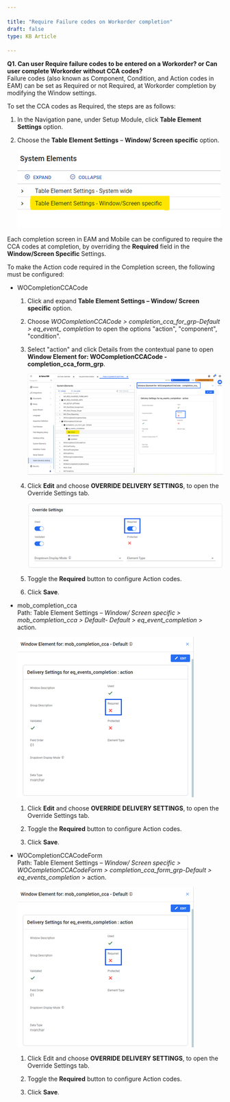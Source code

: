 ```yaml
---  
 
title: "Require Failure codes on Workorder completion"  
draft: false 
type: KB Article
 
---
```


**Q1. Can user Require failure codes to be entered on a Workorder? or Can user complete
Workorder without CCA codes?**  
Failure codes (also known as Component, Condition, and Action codes in EAM) can be set as
Required or not Required, at Workorder completion by modifying the Window settings.

To set the CCA codes as Required, the steps are as follows:
1. In the Navigation pane, under Setup Module, click **Table Element Settings** option.
2. Choose the **Table Element Settings** – **Window/ Screen specific** option.

    ![](../assets/kb-articles/FCodes_sys.png)

Each completion screen in EAM and Mobile can be configured to require the CCA codes at
completion, by overriding the **Required** field in the **Window/Screen Specific** Settings.

To make the Action code required in the Completion screen, the following must be configured:
* WOCompletionCCACode
    1. Click and expand **Table Element Settings – Window/ Screen specific** option.

    2. Choose *WOCompletionCCACode > completion_cca_for_grp-Default > eq_event_
completion* to open the options "action", "component", "condition".
    3. Select "action" and click Details from the contextual pane to open **Window Element for: WOCompletionCCACode - completion_cca_form_grp**.

        ![](../assets/kb-articles/FCodes1.png)

    4. Click **Edit** and choose **OVERRIDE DELIVERY SETTINGS**, to open the Override Settings tab.

        ![](../assets/kb-articles/FCodes2.png)

    5. Toggle the **Required** button to configure Action codes.
    6. Click **Save**.

* mob_completion_cca  
Path: Table Element Settings – *Window/ Screen specific > mob_completion_cca > Default-
Default > eq_event_completion* > action.

    ![](../assets/kb-articles/FCodes3.png)
    1. Click **Edit** and choose **OVERRIDE DELIVERY SETTINGS**, to open the Override Settings tab.

    2. Toggle the **Required** button to configure Action codes.
    3. Click **Save**.

* WOCompletionCCACodeForm  
Path: Table Element Settings – *Window/ Screen specific > WOCompletionCCACodeForm >
completion_cca_form_grp-Default > eq_events_completion* > action.

    ![](../assets/kb-articles/FCodes3.png)

    1. Click Edit and choose **OVERRIDE DELIVERY SETTINGS**, to open the Override Settings tab.

    2. Toggle the **Required** button to configure Action codes.
    3. Click **Save**.

